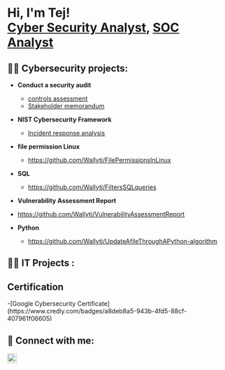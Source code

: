 <h1>Hi, I'm Tej! <br/><a href="https://github.com/TjcyberSecShowcase">Cyber Security Analyst</a>, <a href="https://www.linkedin.com/in/joshmadakor/">SOC Analyst</a>

  <h2>👨‍💻 Cybersecurity projects:</h2>
  
- <b>Conduct a security audit</b>
  - [controls assessment](https://github.com/Wallytj/Conduct-a-security-audit/blame/main/security%20audit%20.docx)
  - [Stakeholder memorandum](https://github.com/Wallytj/securityaudit)
- <b>NIST Cybersecurity Framework</b>
  - [Incident response analysis](https://github.com/Wallytj/IncidentResposeAnalysis) 
- <b>file permission Linux </b>
  - https://github.com/Wallytj/FilePermissionsInLinux
- <b>SQL</b>
  - https://github.com/Wallytj/FiltersSQLqueries
- <b> Vulnerability Assessment Report</b>
 - https://github.com/Wallytj/VulnerabilityAssessmentReport

- <b>Python</b>
  - https://github.com/Wallytj/UpdateAfileThroughAPython-algorithm

<h2>👨‍💻 IT Projects :</h2>

<h2> Certification</h2>
-[Google Cybersecurity Certificate] (https://www.credly.com/badges/a8deb8a5-943b-4fd5-88cf-407961f06605)

<h2> 🤳 Connect with me:</h2>


[<img align="left" alt="TejDHAMI | LinkedIn" width="22px" src="https://cdn.jsdelivr.net/npm/simple-icons@v3/icons/linkedin.svg" />][linkedin]



[linkedin]: https://www.linkedin.com/in/tej-dhami-224a5a1b2/
<!--
**joshmadakor1/joshmadakor1** is a ✨ _special_ ✨ repository because its `README.md` (this file) appears on your GitHub profile.

Here are some ideas to get you started:

- 🔭 I’m currently working on ...
- 🌱 I’m currently learning ...
- 👯 I’m looking to collaborate on ...
- 🤔 I’m looking for help with ...
- 💬 Ask me about ...
- 📫 How to reach me: ...
- 😄 Pronouns: ...
- ⚡ Fun fact: ...
-->

